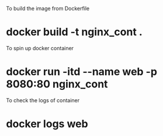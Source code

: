 To build the image from Dockerfile
# docker build -t nginx_cont .

To spin up docker container
# docker run -itd --name web -p 8080:80 nginx_cont

To check the logs of container
# docker logs web